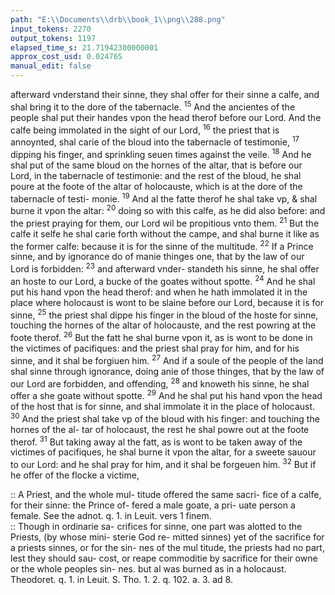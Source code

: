```yaml
---
path: "E:\\Documents\\drb\\book_1\\png\\288.png"
input_tokens: 2270
output_tokens: 1197
elapsed_time_s: 21.71942300000001
approx_cost_usd: 0.024765
manual_edit: false
---
```

afterward vnderstand their sinne, they shal offer for their sinne
a calfe, and shal bring it to the dore of the tabernacle. <sup>15</sup> And
the ancientes of the people shal put their handes vpon the
head therof before our Lord. And the calfe being immolated
in the sight of our Lord, <sup>16</sup> the priest that is annoynted, shal
carie of the bloud into the tabernacle of testimonie, <sup>17</sup> dipping
his finger, and sprinkling seuen times against the veile. <sup>18</sup> And
he shal put of the same bloud on the hornes of the altar, that
is before our Lord, in the tabernacle of testimonie: and the
rest of the bloud, he shal poure at the foote of the altar of
holocauste, which is at the dore of the tabernacle of testi-
monie. <sup>19</sup> And al the fatte therof he shal take vp, & shal
burne it vpon the altar: <sup>20</sup> doing so with this calfe, as he did
also before: and the priest praying for them, our Lord wil be
propitious vnto them. <sup>21</sup> But the calfe it selfe he shal carie
forth without the campe, and shal burne it like as the former
calfe: because it is for the sinne of the multitude. <sup>22</sup> If a
Prince sinne, and by ignorance do of manie thinges one, that
by the law of our Lord is forbidden: <sup>23</sup> and afterward vnder-
standeth his sinne, he shal offer an hoste to our Lord, a bucke
of the goates without spotte. <sup>24</sup> And he shal put his hand
vpon the head therof: and when he hath immolated it in the
place where holocaust is wont to be slaine before our Lord,
because it is for sinne, <sup>25</sup> the priest shal dippe his finger in the
bloud of the hoste for sinne, touching the hornes of the altar
of holocauste, and the rest powring at the foote therof.
<sup>26</sup> But the fatt he shal burne vpon it, as is wont to be done in
the victimes of pacifiques: and the priest shal pray for him,
and for his sinne, and it shal be forgiuen him. <sup>27</sup> And if a
soule of the people of the land shal sinne through ignorance,
doing anie of those thinges, that by the law of our Lord are
forbidden, and offending, <sup>28</sup> and knoweth his sinne, he shal
offer a she goate without spotte. <sup>29</sup> And he shal put his hand
vpon the head of the host that is for sinne, and shal immolate
it in the place of holocaust. <sup>30</sup> And the priest shal take vp of
the bloud with his finger: and touching the hornes of the al-
tar of holocaust, the rest he shal powre out at the foote therof.
<sup>31</sup> But taking away al the fatt, as is wont to be taken away
of the victimes of pacifiques, he shal burne it vpon the altar,
for a sweete sauour to our Lord: and he shal pray for him,
and it shal be forgeuen him. <sup>32</sup> But if he offer of the flocke
a victime,

<aside>:: A Priest, and the whole mul-
titude offered
the same sacri-
fice of a calfe,
for their sinne:
the Prince of-
fered a male
goate, a pri-
uate person a
female. See the
adnot. q. 1. in
Leuit. vers 1
finem.</aside>

<aside>:: Though in
ordinarie sa-
crifices for
sinne, one part
was alotted to
the Priests, (by
whose mini-
sterie God re-
mitted sinnes)
yet of the
sacrifice for a
priests sinnes,
or for the sin-
nes of the mul
titude, the
priests had no
part, lest they
should sau-
cost, or reape
commoditie
by sacrifice
for their owne
or the whole
peoples sin-
nes. but al
was burned as
in a holocaust.
Theodoret. q.
1. in Leuit. S.
Tho. 1. 2. q.
102. a. 3. ad 8.</aside>

[^1]: Theoderet. q. in Leuit. S. Tho. 1. 2. q. 102. a. 3. ad 8.